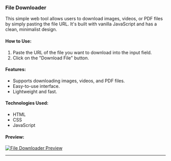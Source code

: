 ### File Downloader

This simple web tool allows users to download images, videos, or PDF files by simply pasting the file URL. It's built with vanilla JavaScript and has a clean, minimalist design.

#### How to Use:
1. Paste the URL of the file you want to download into the input field.
2. Click on the "Download File" button.

#### Features:
- Supports downloading images, videos, and PDF files.
- Easy-to-use interface.
- Lightweight and fast.

#### Technologies Used:
- HTML
- CSS
- JavaScript

#### Preview:
[![File Downloader Preview](preview.png)](https://yourlinkhere.com)

---
